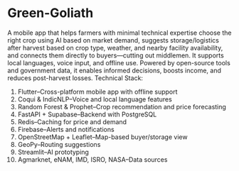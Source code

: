 # Green-Goliath
A mobile app that helps farmers with minimal technical expertise choose the right crop using AI based on market demand, suggests storage/logistics after harvest based on crop type, weather, and nearby facility availability, and connects them directly to buyers—cutting out middlemen. It supports local languages, voice input, and offline use. Powered by open-source tools and government data, it enables informed decisions, boosts income, and reduces post-harvest losses.
Technical Stack:
1. Flutter–Cross-platform mobile app with offline support  
2. Coqui & IndicNLP–Voice and local language features  
3. Random Forest & Prophet–Crop recommendation and price forecasting  
4. FastAPI + Supabase–Backend with PostgreSQL  
5. Redis–Caching for price and demand  
6. Firebase–Alerts and notifications  
7. OpenStreetMap + Leaflet–Map-based buyer/storage view  
8. GeoPy–Routing suggestions  
9. Streamlit–AI prototyping  
10. Agmarknet, eNAM, IMD, ISRO, NASA–Data sources
